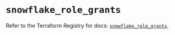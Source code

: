 # `snowflake_role_grants`

Refer to the Terraform Registry for docs: [`snowflake_role_grants`](https://registry.terraform.io/providers/snowflake-labs/snowflake/0.84.1/docs/resources/role_grants).
